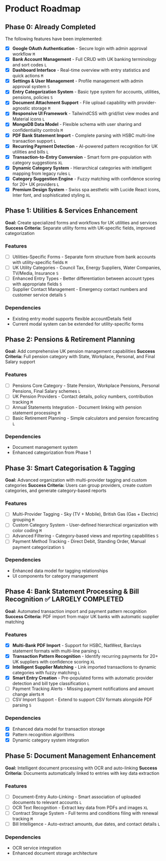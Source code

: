 # Product Roadmap

## Phase 0: Already Completed

The following features have been implemented:

- [x] **Google OAuth Authentication** - Secure login with admin approval workflow `M`
- [x] **Bank Account Management** - Full CRUD with UK banking terminology and sort codes `L`
- [x] **Dashboard Interface** - Real-time overview with entry statistics and quick actions `M`
- [x] **Settings & User Management** - Profile management with admin approval system `S`
- [x] **Entry Categorization System** - Basic type system for accounts, utilities, pensions, policies `S`
- [x] **Document Attachment Support** - File upload capability with provider-agnostic storage `M`
- [x] **Responsive UI Framework** - TailwindCSS with grid/list view modes and Material icons `L`
- [x] **MongoDB Data Model** - Flexible schema with user sharing and confidentiality controls `M`
- [x] **PDF Bank Statement Import** - Complete parsing with HSBC multi-line transaction support `L`
- [x] **Recurring Payment Detection** - AI-powered pattern recognition for UK utilities and bills `L`
- [x] **Transaction-to-Entry Conversion** - Smart form pre-population with category suggestions `XL`
- [x] **Dynamic Category System** - Hierarchical categories with intelligent mapping from legacy rules `L`
- [x] **Category Suggestion Engine** - Fuzzy matching with confidence scoring for 20+ UK providers `L`
- [x] **Premium Design System** - Swiss spa aesthetic with Lucide React icons, Inter font, and sophisticated styling `XL`

## Phase 1: Utilities & Services Enhancement

**Goal:** Create specialized forms and workflows for UK utilities and services
**Success Criteria:** Separate utility forms with UK-specific fields, improved categorization

### Features

- [ ] Utilities-Specific Forms - Separate form structure from bank accounts with utility-specific fields `M`
- [ ] UK Utility Categories - Council Tax, Energy Suppliers, Water Companies, TV/Media, Insurance `S`
- [ ] Enhanced Entry Types - Better differentiation between account types with appropriate fields `S`
- [ ] Supplier Contact Management - Emergency contact numbers and customer service details `S`

### Dependencies

- Existing entry model supports flexible accountDetails field
- Current modal system can be extended for utility-specific forms

## Phase 2: Pensions & Retirement Planning

**Goal:** Add comprehensive UK pension management capabilities
**Success Criteria:** Full pension category with State, Workplace, Personal, and Final Salary support

### Features

- [ ] Pensions Core Category - State Pension, Workplace Pensions, Personal Pensions, Final Salary schemes `L`
- [ ] UK Pension Providers - Contact details, policy numbers, contribution tracking `M`
- [ ] Annual Statements Integration - Document linking with pension statement processing `M`
- [ ] Basic Retirement Planning - Simple calculators and pension forecasting `L`

### Dependencies

- Document management system
- Enhanced categorization from Phase 1

## Phase 3: Smart Categorisation & Tagging

**Goal:** Advanced organization with multi-provider tagging and custom categories
**Success Criteria:** Users can group providers, create custom categories, and generate category-based reports

### Features

- [ ] Multi-Provider Tagging - Sky (TV + Mobile), British Gas (Gas + Electric) grouping `M`
- [ ] Custom Category System - User-defined hierarchical organization with color coding `M`
- [ ] Advanced Filtering - Category-based views and reporting capabilities `S`
- [ ] Payment Method Tracking - Direct Debit, Standing Order, Manual payment categorization `S`

### Dependencies

- Enhanced data model for tagging relationships
- UI components for category management

## Phase 4: Bank Statement Processing & Bill Recognition ✅ LARGELY COMPLETED

**Goal:** Automated transaction import and payment pattern recognition
**Success Criteria:** PDF import from major UK banks with automatic supplier matching

### Features

- [x] **Multi-Bank PDF Import** - Support for HSBC, NatWest, Barclays statement formats with multi-line parsing `L`
- [x] **Transaction Pattern Recognition** - Identify recurring payments for 20+ UK suppliers with confidence scoring `XL`
- [x] **Intelligent Supplier Matching** - Link imported transactions to dynamic categories with fuzzy matching `L`
- [x] **Smart Entry Creation** - Pre-populated forms with automatic provider detection and bill type classification `L`
- [ ] Payment Tracking Alerts - Missing payment notifications and amount change alerts `M`
- [ ] CSV Import Support - Extend to support CSV formats alongside PDF parsing `S`

### Dependencies

- [x] Enhanced data model for transaction storage
- [x] Pattern recognition algorithms
- [x] Dynamic category system integration

## Phase 5: Document Management Enhancement

**Goal:** Intelligent document processing with OCR and auto-linking
**Success Criteria:** Documents automatically linked to entries with key data extraction

### Features

- [ ] Document-Entry Auto-Linking - Smart association of uploaded documents to relevant accounts `L`
- [ ] OCR Text Recognition - Extract key data from PDFs and images `XL`
- [ ] Contract Storage System - Full terms and conditions filing with renewal tracking `M`
- [ ] Bill Intelligence - Auto-extract amounts, due dates, and contact details `L`

### Dependencies

- OCR service integration
- Enhanced document storage architecture